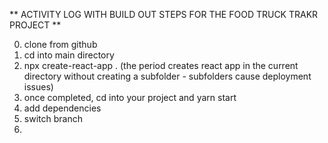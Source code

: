 ** ACTIVITY LOG WITH BUILD OUT STEPS FOR THE FOOD TRUCK TRAKR PROJECT **

<!-- For future reference - Alve McKethen : March 02, 2020. -->

0. clone from github
1. cd into main directory
2. npx create-react-app . (the period creates react app in the current directory without creating a subfolder - subfolders cause deployment issues)
3. once completed, cd into your project and yarn start
4. add dependencies
5. switch branch
6. 